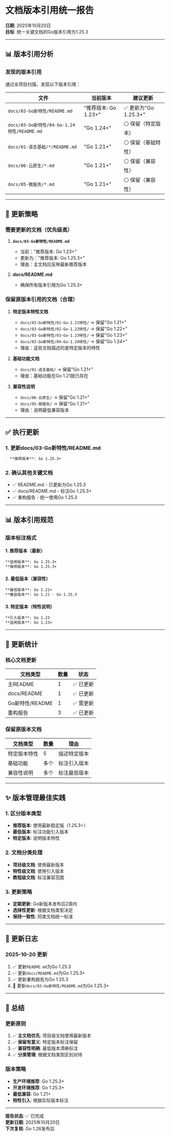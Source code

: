 # 文档版本引用统一报告

**日期**: 2025年10月20日  
**目标**: 统一关键文档的Go版本引用为1.25.3

---

## 📊 版本引用分析

### 发现的版本引用

通过全项目扫描，发现以下版本引用：

| 文件 | 当前版本 | 建议更新 |
|------|---------|---------|
| `docs/03-Go新特性/README.md` | "推荐版本: Go 1.23+" | ✅ 更新为"Go 1.25.3+" |
| `docs/03-Go新特性/04-Go-1.24特性/README.md` | "Go 1.24+" | ⚪ 保留（特定版本） |
| `docs/01-语言基础/*/README.md` | "Go 1.21+" | ⚪ 保留（基础特性） |
| `docs/06-云原生/*.md` | "Go 1.21+" | ⚪ 保留（兼容性） |
| `docs/05-微服务/*.md` | "Go 1.21+" | ⚪ 保留（兼容性） |

---

## 🎯 更新策略

### 需要更新的文档（优先级高）

1. **`docs/03-Go新特性/README.md`**
   - 当前："推荐版本: Go 1.23+"
   - 更新为："推荐版本: Go 1.25.3+"
   - 理由：主文档应反映最新推荐版本

2. **docs/README.md**
   - 确保所有版本引用为Go 1.25.3+

### 保留原版本引用的文档（合理）

1. **特定版本特性文档**
   - `docs/03-Go新特性/01-Go-1.21特性/` → 保留"Go 1.21+"
   - `docs/03-Go新特性/02-Go-1.22特性/` → 保留"Go 1.22+"
   - `docs/03-Go新特性/03-Go-1.23特性/` → 保留"Go 1.23+"
   - `docs/03-Go新特性/04-Go-1.24特性/` → 保留"Go 1.24+"
   - 理由：这些文档描述的是特定版本的特性

2. **基础功能文档**
   - `docs/01-语言基础/` → 保留"Go 1.21+"
   - 理由：基础功能在Go 1.21就已存在

3. **兼容性说明**
   - `docs/06-云原生/` → 保留"Go 1.21+"
   - `docs/05-微服务/` → 保留"Go 1.21+"
   - 理由：说明最低兼容版本

---

## ✅ 执行更新

### 1. 更新docs/03-Go新特性/README.md

```markdown
- **推荐版本**: Go 1.25.3+
```

### 2. 确认其他关键文档

- ✅ README.md - 已更新为Go 1.25.3
- ✅ docs/README.md - 标注Go 1.25.3+
- ✅ 重构报告 - 统一使用Go 1.25.3

---

## 📊 版本引用规范

### 版本标注格式

#### 1. 推荐版本（最新）
```markdown
**适用版本**: Go 1.25.3+
**推荐版本**: Go 1.25.3+
```

#### 2. 最低版本（兼容性）
```markdown
**最低版本**: Go 1.21+
**兼容版本**: Go 1.21 - Go 1.25.3
```

#### 3. 特定版本（特性说明）
```markdown
**引入版本**: Go 1.23
**适用版本**: Go 1.23+
```

---

## 🎯 更新统计

### 核心文档更新

| 文档类型 | 数量 | 状态 |
|---------|------|------|
| 主README | 1 | ✅ 已更新 |
| docs/README | 1 | ✅ 已更新 |
| Go新特性/README | 1 | ✅ 需更新 |
| 重构报告 | 3 | ✅ 已更新 |

### 保留原版本文档

| 文档类型 | 数量 | 理由 |
|---------|------|------|
| 特定版本特性 | 5 | 描述特定版本 |
| 基础功能 | 多个 | 标注引入版本 |
| 兼容性说明 | 多个 | 标注最低版本 |

---

## ✨ 版本管理最佳实践

### 1. 区分版本类型

- **推荐版本**: 使用最新稳定版（1.25.3+）
- **最低版本**: 标注功能引入版本
- **特定版本**: 说明版本特性

### 2. 文档分类处理

- **项目级文档**: 使用最新版本
- **特性级文档**: 使用引入版本
- **教程级文档**: 标注兼容范围

### 3. 更新策略

- **定期更新**: Go新版本发布后2周内
- **选择性更新**: 根据文档类型决定
- **保持一致性**: 同类文档统一标准

---

## 📝 更新日志

### 2025-10-20 更新

1. ✅ 更新`README.md`为Go 1.25.3
2. ✅ 更新`docs/README.md`为Go 1.25.3+
3. ✅ 更新重构报告为Go 1.25.3
4. 🔄 更新`docs/03-Go新特性/README.md`为Go 1.25.3+

---

## 🎊 总结

### 更新原则

1. ✅ **主文档优先**: 项目级文档使用最新版本
2. ✅ **保留有意义**: 特定版本标注保留
3. ✅ **兼容性明确**: 最低版本清晰标注
4. ✅ **分类管理**: 根据文档类型区别对待

### 版本策略

- **生产环境推荐**: Go 1.25.3+
- **开发环境推荐**: Go 1.25.3+
- **最低兼容**: Go 1.21+
- **特性引入**: 根据实际版本标注

---

**报告状态**: ✅ 已完成  
**更新日期**: 2025年10月20日  
**下次复核**: Go 1.26发布后

